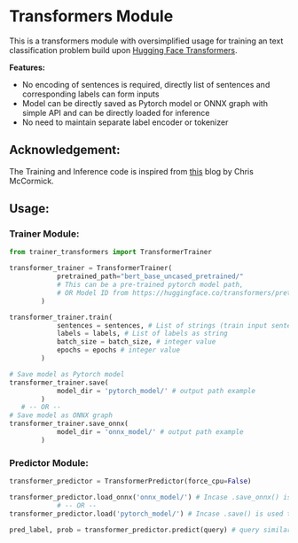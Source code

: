 # Transformers Module

This is a transformers module with oversimplified usage for training an text classification problem build upon [Hugging Face Transformers](https://github.com/huggingface/transformers).

**Features:**
- No encoding of sentences is required, directly list of sentences and corresponding labels can form inputs
- Model can be directly saved as Pytorch model or ONNX graph with simple API and can be directly loaded for inference
- No need to maintain separate label encoder or tokenizer

## Acknowledgement:
The Training and Inference code is inspired from [this](https://mccormickml.com/2019/07/22/BERT-fine-tuning/) blog by Chris McCormick.

## Usage:

### Trainer Module:

```python
from trainer_transformers import TransformerTrainer

transformer_trainer = TransformerTrainer(
            pretrained_path="bert_base_uncased_pretrained/" 
            # This can be a pre-trained pytorch model path, 
            # OR Model ID from https://huggingface.co/transformers/pretrained_models.html
        )

transformer_trainer.train(
            sentences = sentences, # List of strings (train input sentences)
            labels = labels, # List of labels as string
            batch_size = batch_size, # integer value
            epochs = epochs # integer value
        )

# Save model as Pytorch model
transformer_trainer.save(
            model_dir = 'pytorch_model/' # output path example
        )
   # -- OR --
# Save model as ONNX graph
transformer_trainer.save_onnx(
            model_dir = 'onnx_model/' # output path example
        )
```


### Predictor Module:
```python
transformer_predictor = TransformerPredictor(force_cpu=False)

transformer_predictor.load_onnx('onnx_model/') # Incase .save_onnx() is used to save the model
            # -- OR --
transformer_predictor.load('pytorch_model/') # Incase .save() is used to save the model

pred_label, prob = transformer_predictor.predict(query) # query similar to string in sentences list
```
